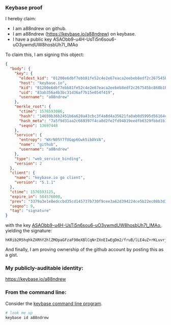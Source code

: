 ### Keybase proof

I hereby claim:

  * I am a88ndrew on github.
  * I am a88ndrew (https://keybase.io/a88ndrew) on keybase.
  * I have a public key ASAObb9-u4H-UsTi5n6sou6-uO3ywmdUW8hosbUh7I_lMAo

To claim this, I am signing this object:

```json
{
  "body": {
    "key": {
      "eldest_kid": "01200e6dbf7ebb81fe52c4e2e67eaca2eebeb8edf2c267545bc868b1b521ec8fe5300a",
      "host": "keybase.io",
      "kid": "01200e6dbf7ebb81fe52c4e2e67eaca2eebeb8edf2c267545bc868b1b521ec8fe5300a",
      "uid": "83ab356a4b3bc31d36af7b15e054f419",
      "username": "a88ndrew"
    },
    "merkle_root": {
      "ctime": 1576593086,
      "hash": "14659b36b2451b6a620a43cbc3f4a8d4a35621fa0ab0d5995d56164c92084cd13d5bcfe5fc8067be1ac7951a70f609f79ef48f7af6ecba56bf293bb32bd75548",
      "hash_meta": "7a5f9d31aa2c669397f4ca0d2fe2fd94819eedfb6329fbbd1b1d4f8e0a99d6af",
      "seqno": 13697448
    },
    "service": {
      "entropy": "WXrN05Y7fUGqp6Gwk5ib8kVA",
      "name": "github",
      "username": "a88ndrew"
    },
    "type": "web_service_binding",
    "version": 2
  },
  "client": {
    "name": "keybase.io go client",
    "version": "5.1.1"
  },
  "ctime": 1576593125,
  "expire_in": 504576000,
  "prev": "3379a3e1e8edccbd35cd145737b730f9cee3a62d394224ce5b22ec08b3d3d414",
  "seqno": 9,
  "tag": "signature"
}
```

with the key [ASAObb9-u4H-UsTi5n6sou6-uO3ywmdUW8hosbUh7I_lMAo](https://keybase.io/a88ndrew), yielding the signature:

```
hKRib2R5hqhkZXRhY2hlZMOpaGFzaF90eXBlCqNrZXnEIwEgDm2/fruB/lLE4uZ+rKLuvrjt8sJnVFvIaLG1IeyP5TAKp3BheWxvYWTESpcCCcQgM3mj4ejtzL01zRRXN7cw+c7jpi05QiTOWyLsCLPT1BTEIJwPq9pjApRSvOc4ThfdKuhmybbS5d2i3hIYfmi8HWqnAgHCo3NpZ8RAPreasNTbPgJYZ3YjePGjHx+WEgEPG26QFORLGfc2xl1ebY6I0ODKaFoi3c/Cldf0MTr+jlNrsGLfqRk2xrhaAqhzaWdfdHlwZSCkaGFzaIKkdHlwZQildmFsdWXEIKU67Hs1qBcrqkxzFGmA+RrN+lz0Jz3zSkPMi3ZBGKVro3RhZ80CAqd2ZXJzaW9uAQ==

```

And finally, I am proving ownership of the github account by posting this as a gist.

### My publicly-auditable identity:

https://keybase.io/a88ndrew

### From the command line:

Consider the [keybase command line program](https://keybase.io/download).

```bash
# look me up
keybase id a88ndrew
```
